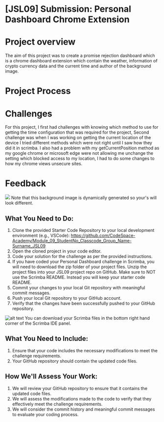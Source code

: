 # [JSL09] Submission: Personal Dashboard Chrome Extension
# Project overview
The aim of this project was to create a promise rejection dashboard which is a chrome dashboard extension which contain the weather, information of crypto currency data and the current time and author of the background image.

# Project Process

# Challenges
For this project, I first had challenges with knowing which method to use for getting the time configuration that was required for the project, Second challenge was when I was working on getting the current location of the device I tried different methods which were not right until I saw how they did it in scrimba. I also had a problem with my getCurrentPosition method as my google chrome or microsoft edge were not allowing me unchange the  setting which blocked access to my location, I had to do some changes to how my chrome  views unsecure sites.

# Feedback

![](<[JSL09 Solution].png>)
Note that this background image is dynamically generated so your's will look different.

## What You Need to Do:

1. Clone the provided Starter Code Repository to your local development environment (e.g., VSCode): https://github.com/CodeSpace-Academy/Module_09_StudentNo_Classcode_Group_Name-Surname_JSL09
2. Open the cloned project in your code editor.
3. Code your solution for the challenge as per the provided instructions.
4. If you have coded your Personal Dashboard challenge in Scrimba, you will need to download the zip folder of your project files. Unzip the project files into your JSL09 project repo on GitHub. Make sure to NOT use the Scrimba README. Instead you will keep your starter code README.
5. Commit your changes to your local Git repository with meaningful commit messages.
6. Push your local Git repository to your GitHub account.
7. Verify that the changes have been successfully pushed to your GitHub repository.

![alt text](download-scrimba-files.png)
You can download your Scrimba files in the bottom right hand corner of the Scrimba IDE panel. 

## What You Need to Include:

1. Ensure that your code includes the necessary modifications to meet the challenge requirements.
2. Your GitHub repository should contain the updated code files.

## How We'll Assess Your Work:

1. We will review your GitHub repository to ensure that it contains the updated code files.
2. We will assess the modifications made to the code to verify that they effectively meet the challenge requirements.
3. We will consider the commit history and meaningful commit messages to evaluate your coding process.




